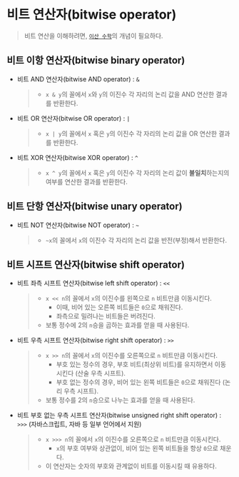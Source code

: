 # 비트 연산자(bitwise operator)

> 비트 연산을 이해하려면, [`이산 수학`](../../../../../cs/discrete_mathematics.md)의 개념이 필요하다.

## 비트 이항 연산자(bitwise binary operator)

- 비트 AND 연산자(bitwise AND operator) : `&`

  > - `x & y`의 꼴에서 `x`와 `y`의 이진수 각 자리의 논리 값을 AND 연산한 결과를 반환한다.

- 비트 OR 연산자(bitwise OR operator) : `|`

  > - `x | y`의 꼴에서 `x` 혹은 `y`의 이진수 각 자리의 논리 값을 OR 연산한 결과를 반환한다.

- 비트 XOR 연산자(bitwise XOR operator) : `^`

  > - `x ^ y`의 꼴에서 `x` 혹은 `y`의 이진수 각 자리의 논리 값이 **불일치**하는지의 여부를 연산한 결과를 반환한다.

## 비트 단항 연산자(bitwise unary operator)


- 비트 NOT 연산자(bitwise NOT operator) : `~`

  > - `~x`의 꼴에서 `x`의 이진수 각 자리의 논리 값을 반전(부정)해서 반환한다.

## 비트 시프트 연산자(bitwise shift operator)

- 비트 좌측 시프트 연산자(bitwise left shift operator) : `<<`

  > - `x << n`의 꼴에서 `x`의 이진수를 왼쪽으로 `n` 비트만큼 이동시킨다.
  >   - 이때, 비어 있는 오른쪽 비트들은 `0`으로 채워진다.
  >   - 좌측으로 밀려나는 비트들은 버려진다.
  > - 보통 정수에 2의 `n`승을 곱하는 효과를 얻을 때 사용된다.

- 비트 우측 시프트 연산자(bitwise right shift operator) : `>>`

  > - `x >> n`의 꼴에서 `x`의 이진수를 오른쪽으로 `n` 비트만큼 이동시킨다.
  >   - 부호 있는 정수의 경우, 부호 비트(최상위 비트)를 유지하면서 이동시킨다 (산술 우측 시프트).
  >   - 부호 없는 정수의 경우, 비어 있는 왼쪽 비트들은 `0`으로 채워진다 (논리 우측 시프트).
  > - 보통 정수를 2의 `n`승으로 나누는 효과를 얻을 때 사용된다.

- 비트 부호 없는 우측 시프트 연산자(bitwise unsigned right shift operator) : `>>>` (자바스크립트, 자바 등 일부 언어에서 지원)

  > - `x >>> n`의 꼴에서 `x`의 이진수를 오른쪽으로 `n` 비트만큼 이동시킨다.
  >   - `x`의 부호 여부와 상관없이, 비어 있는 왼쪽 비트들을 항상 `0`으로 채운다.
  > - 이 연산자는 숫자의 부호와 관계없이 비트를 이동시킬 때 유용하다.
